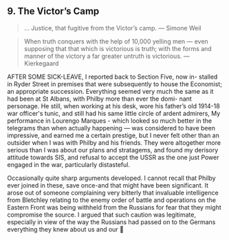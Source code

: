 
## 9. The Victor’s Camp

> ... Justice, that fugitive from the Victor’s camp.
> — Simone Weil


> When truth conquers with the help of 10,000 yelling men — even
> supposing that that which is victorious is truth; with the forms and
> manner of the victory a far greater untruth is victorious.
> — Kierkegaard

AFTER SOME SICK-LEAVE, I reported back to Section Five, now in-
stalled in Ryder Street in premises that were subsequently to house the
Economist; an appropriate succession. Everything seemed very much the
same as it had been at St Albans, with Philby more than ever the domi-
nant personage. He still, when working at his desk, wore his father’s old
1914-18 war officer's tunic, and still had his same little circle of ardent
admirers, My performance in Lourengo Marques - which looked so
much better in the telegrams than when actually happening — was
considered to have been impressive, and earned me a certain prestige,
but I never felt other than an outsider when I was with Philby and his
friends. They were altogether more serious than I was about our plans
and stratagems, and found my derisory attitude towards SIS, and
refusal to accept the USSR as the one just Power engaged in the war,
particularly distasteful.

Occasionally quite sharp arguments developed. I cannot recall that
Philby ever joined in these, save once-and that might have been
significant. It arose out of someone complaining very bitterly that
invaluable intelligence from Bletchley relating to the enemy order of
battle and operations on the Eastern Front was being withheld from the
Russians for fear that they might compromise the source. I argued that
such caution was legitimate, especially in view of the way the Russians
had passed on to the Germans everything they knew about us and our
